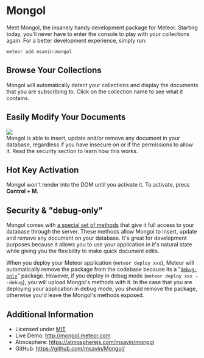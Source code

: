 Mongol
======
Meet Mongol, the insanely handy development package for Meteor. Starting today, you'll never have to enter the console to play with your collections again. For a better development experience, simply run:

	meteor add msavin:mongol

Browse Your Collections
-----------------------
Mongol will automatically detect your collections and display the documents that you are subscribing to. Click on the collection name to see what it contains.


Easily Modify Your Documents
----------------------------
<a href="http://mongol.meteor.com"><img src="https://raw.githubusercontent.com/msavin/Mongol/master/public/video/gif.gif"></a><br>
Mongol is able to insert, update and/or remove any document in your database, regardless if you have insecure on or if the permissions to allow it. Read the security section to learn how this works. 


Hot Key Activation
------------------
Mongol won't render into the DOM until you activate it. To activate, press <strong>Control + M</strong>.


Security & "debug-only"
-----------------------
Mongol comes with <a href="https://github.com/msavin/Mongol/blob/master/packages/msavin:mongol/server/methods.js"> a special set of methods</a> that give it full access to your database through the server. These methods allow Mongol to insert, update and remove any document on your database. It's great for development purposes because it allows you to use your application in it's natural state while giving you the flexibility to make quick document edits.

When you deploy your Meteor application (`meteor deploy xxx`), Meteor will automatically remove the package from the codebase because its a "<a href="https://www.meteor.com/blog/2014/10/13/meteor-094-mobile-and-testing">`debug-only`</a>" package. However, if you deploy in debug mode (`meteor deploy xxx --debug`), you will upload Mongol's methods with it. In the case that you are deploying your application in debug mode, you should remove the package, otherwise you'd leave the Mongol's methods exposed.


Additional Information
----------------------
 - Licensed under <a href="https://github.com/msavin/Mongol/blob/master/LICENSE.md">MIT</a>
 - Live Demo: http://mongol.meteor.com
 - Atmosphere: https://atmospherejs.com/msavin/mongol
 - GitHub: https://github.com/msavin/Mongol/